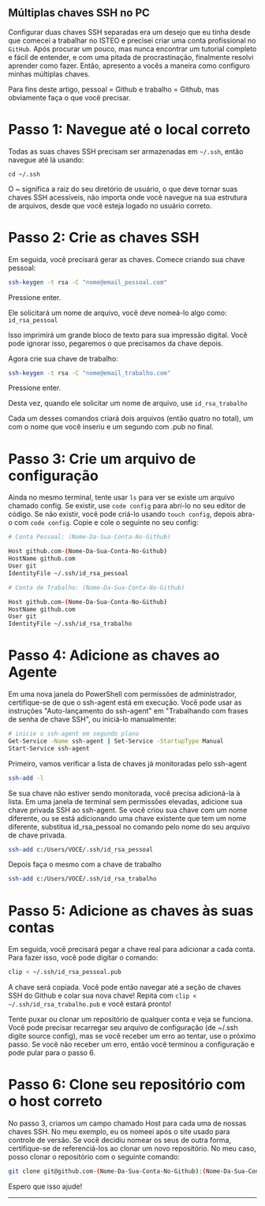 ## Múltiplas chaves SSH no PC

Configurar duas chaves SSH separadas era um desejo que eu tinha desde que comecei a trabalhar no ISTEO e precisei criar uma conta profissional no `GitHub`. Após procurar um pouco, mas nunca encontrar um tutorial completo e fácil de entender, e com uma pitada de procrastinação, finalmente resolvi aprender como fazer. Então, apresento a vocês a maneira como configuro minhas múltiplas chaves.

Para fins deste artigo, pessoal = Github e trabalho = Github, mas obviamente faça o que você precisar.

# Passo 1: Navegue até o local correto
Todas as suas chaves SSH precisam ser armazenadas em `~/.ssh`, então navegue até lá usando:

`cd ~/.ssh`

O ~ significa a raiz do seu diretório de usuário, o que deve tornar suas chaves SSH acessíveis, não importa onde você navegue na sua estrutura de arquivos, desde que você esteja logado no usuário correto.

# Passo 2: Crie as chaves SSH
Em seguida, você precisará gerar as chaves. Comece criando sua chave pessoal:

``` bash
ssh-keygen -t rsa -C "nome@email_pessoal.com"
```

Pressione enter.

Ele solicitará um nome de arquivo, você deve nomeá-lo algo como: `id_rsa_pessoal`

Isso imprimirá um grande bloco de texto para sua impressão digital. Você pode ignorar isso, pegaremos o que precisamos da chave depois.

Agora crie sua chave de trabalho:
``` bash
ssh-keygen -t rsa -C "nome@email_trabalho.com"
```

Pressione enter.

Desta vez, quando ele solicitar um nome de arquivo, use `id_rsa_trabalho`

Cada um desses comandos criará dois arquivos (então quatro no total), um com o nome que você inseriu e um segundo com .pub no final.

# Passo 3: Crie um arquivo de configuração
Ainda no mesmo terminal, tente usar `ls` para ver se existe um arquivo chamado config. Se existir, use `code config` para abri-lo no seu editor de código. Se não existir, você pode criá-lo usando `touch config`, depois abra-o com `code config`. Copie e cole o seguinte no seu config:

 ``` bash
# Conta Pessoal: (Nome-Da-Sua-Conta-No-Github)

Host github.com-(Nome-Da-Sua-Conta-No-Github)
HostName github.com
User git
IdentityFile ~/.ssh/id_rsa_pessoal

# Conta de Trabalho: (Nome-Da-Sua-Conta-No-Github)

Host github.com-(Nome-Da-Sua-Conta-No-Github)
HostName github.com
User git
IdentityFile ~/.ssh/id_rsa_trabalho

```

# Passo 4: Adicione as chaves ao Agente
Em uma nova janela do PowerShell com permissões de administrador, certifique-se de que o ssh-agent está em execução. Você pode usar as instruções "Auto-lançamento do ssh-agent" em "Trabalhando com frases de senha de chave SSH", ou iniciá-lo manualmente:
``` bash
# inicie o ssh-agent em segundo plano
Get-Service -Name ssh-agent | Set-Service -StartupType Manual
Start-Service ssh-agent
```
Primeiro, vamos verificar a lista de chaves já monitoradas pelo ssh-agent
```bash
ssh-add -l
```
Se sua chave não estiver sendo monitorada, você precisa adicioná-la à lista.
Em uma janela de terminal sem permissões elevadas, adicione sua chave privada SSH ao ssh-agent. Se você criou sua chave com um nome diferente, ou se está adicionando uma chave existente que tem um nome diferente, substitua id_rsa_pessoal no comando pelo nome do seu arquivo de chave privada.

```bash
ssh-add c:/Users/VOCÊ/.ssh/id_rsa_pessoal
```
Depois faça o mesmo com a chave de trabalho

```bash
ssh-add c:/Users/VOCÊ/.ssh/id_rsa_trabalho
```

# Passo 5: Adicione as chaves às suas contas
Em seguida, você precisará pegar a chave real para adicionar a cada conta. Para fazer isso, você pode digitar o comando:
``` bash
clip < ~/.ssh/id_rsa_pessoal.pub
``` 
A chave será copiada. Você pode então navegar até a seção de chaves SSH do Github e colar sua nova chave! 
Repita com `clip < ~/.ssh/id_rsa_trabalho.pub` e você estará pronto!

Tente puxar ou clonar um repositório de qualquer conta e veja se funciona. Você pode precisar recarregar seu arquivo de configuração (de ~/.ssh digite source config), mas se você receber um erro ao tentar, use o próximo passo. Se você não receber um erro, então você terminou a configuração e pode pular para o passo 6.

# Passo 6: Clone seu repositório com o host correto
No passo 3, criamos um campo chamado Host para cada uma de nossas chaves SSH. No meu exemplo, eu os nomeei após o site usado para controle de versão. Se você decidiu nomear os seus de outra forma, certifique-se de referenciá-los ao clonar um novo repositório. No meu caso, posso clonar o repositório com o seguinte comando:

``` bash
git clone git@github.com-(Nome-Da-Sua-Conta-No-Github):(Nome-Da-Sua-Conta-No-Github)/nome-do-repo.git
```

Espero que isso ajude!

---